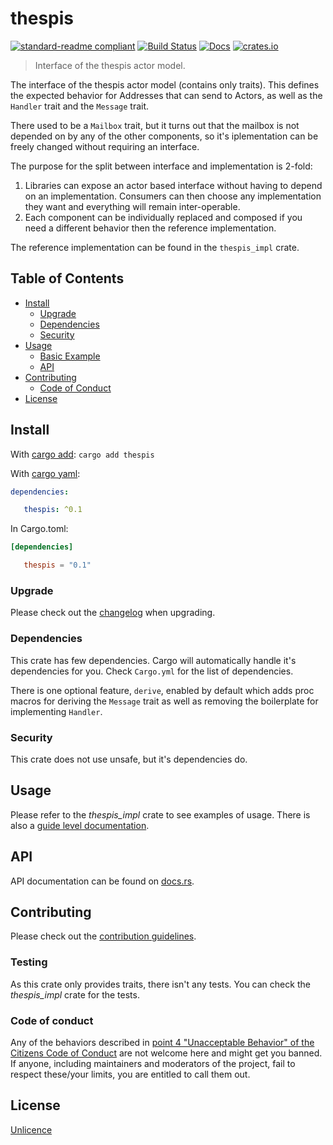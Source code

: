# thespis

[![standard-readme compliant](https://img.shields.io/badge/readme%20style-standard-brightgreen.svg?style=flat-square)](https://github.com/RichardLitt/standard-readme)
[![Build Status](https://api.travis-ci.org/najamelan/thespis.svg?branch=master)](https://travis-ci.org/najamelan/thespis)
[![Docs](https://docs.rs/thespis/badge.svg)](https://docs.rs/thespis)
[![crates.io](https://img.shields.io/crates/v/thespis.svg)](https://crates.io/crates/thespis)


> Interface of the thespis actor model.

The interface of the thespis actor model (contains only traits). This defines the expected behavior for Addresses that can send to Actors, as well as the `Handler` trait and the `Message` trait.

There used to be a `Mailbox` trait, but it turns out that the mailbox is not depended on by any of the other components, so it's iplementation can be freely changed without requiring an interface.

The purpose for the split between interface and implementation is 2-fold:
1. Libraries can expose an actor based interface without having to depend on an implementation. Consumers can then choose any implementation they want and everything will remain inter-operable.
2. Each component can be individually replaced and composed if you need a different behavior then the reference implementation.

The reference implementation can be found in the `thespis_impl` crate.

## Table of Contents

- [Install](#install)
   - [Upgrade](#upgrade)
   - [Dependencies](#dependencies)
   - [Security](#security)
- [Usage](#usage)
   - [Basic Example](#basic-example)
   - [API](#api)
- [Contributing](#contributing)
   - [Code of Conduct](#code-of-conduct)
- [License](#license)


## Install
With [cargo add](https://github.com/killercup/cargo-edit):
`cargo add thespis`

With [cargo yaml](https://gitlab.com/storedbox/cargo-yaml):
```yaml
dependencies:

   thespis: ^0.1
```

In Cargo.toml:
```toml
[dependencies]

   thespis = "0.1"
```

### Upgrade

Please check out the [changelog](https://github.com/thespis-rs/thespis/blob/master/CHANGELOG.md) when upgrading.


### Dependencies

This crate has few dependencies. Cargo will automatically handle it's dependencies for you. Check `Cargo.yml` for the list of dependencies.

There is one optional feature, `derive`, enabled by default which adds proc macros for deriving the `Message` trait as well as removing the boilerplate for implementing `Handler`.


### Security

This crate does not use unsafe, but it's dependencies do.


## Usage

Please refer to the _thespis_impl_ crate to see examples of usage. There is also a [guide level documentation](https://thespis-rs.github.io/thespis_guide/).

## API

API documentation can be found on [docs.rs](https://docs.rs/thespis).


## Contributing

Please check out the [contribution guidelines](https://github.com/thespis-rs/thespis/blob/master/CONTRIBUTING.md).


### Testing

As this crate only provides traits, there isn't any tests. You can check the _thespis_impl_ crate for the tests.

### Code of conduct

Any of the behaviors described in [point 4 "Unacceptable Behavior" of the Citizens Code of Conduct](https://github.com/stumpsyn/policies/blob/master/citizen_code_of_conduct.md#4-unacceptable-behavior) are not welcome here and might get you banned. If anyone, including maintainers and moderators of the project, fail to respect these/your limits, you are entitled to call them out.

## License

[Unlicence](https://unlicense.org/)
